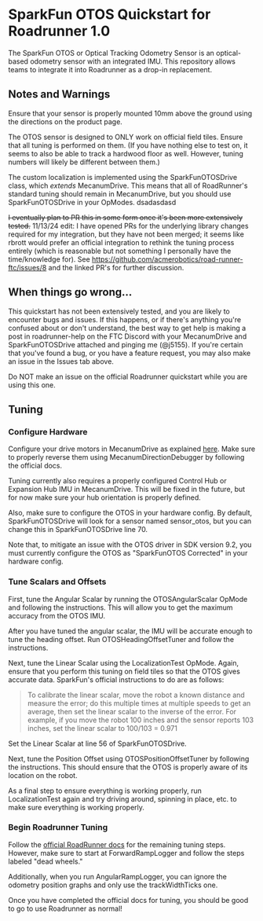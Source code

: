 # SparkFun OTOS Quickstart for Roadrunner 1.0

The SparkFun OTOS or Optical Tracking Odometry Sensor is an optical-based odometry sensor with an integrated IMU.
This repository allows teams to integrate it into Roadrunner as a drop-in replacement.

## Notes and Warnings
Ensure that your sensor is properly mounted 10mm above the ground using the directions on the product page.

The OTOS sensor is designed to ONLY work on official field tiles.
Ensure that all tuning is performed on them. 
(If you have nothing else to test on, it seems to also be able to track a hardwood floor as well.
However, tuning numbers will likely be different between them.)

The custom localization is implemented using the SparkFunOTOSDrive class, which *extends* MecanumDrive.
This means that all of RoadRunner's standard tuning should remain in MecanumDrive, but you should use SparkFunOTOSDrive
in your OpModes. dsadasdasd

~~I eventually plan to PR this in some form once it's been more extensively tested.~~ 
11/13/24 edit: I have opened PRs for the underlying library changes required for my integration, but they have not been merged; it seems like rbrott would prefer an official integration to rethink the tuning process entirely (which is reasonable but not something I personally have the time/knowledge for). See https://github.com/acmerobotics/road-runner-ftc/issues/8 and the linked PR's for further discussion.

## When things go wrong…
This quickstart has not been extensively tested, and you are likely to encounter bugs and issues. 
If this happens, or if there's anything you're confused about or don't understand, the best way to get help is
making a post in roadrunner-help on the FTC Discord with your MecanumDrive and SparkFunOTOSDrive attached and pinging me
(@j5155).
If you're certain that you've found a bug,
or you have a feature request, you may also make an issue in the Issues tab above. 

Do NOT make an issue on the official Roadrunner quickstart while you are using this one.

## Tuning

### Configure Hardware

Configure your drive motors in MecanumDrive
   as explained [here](https://rr.brott.dev/docs/v1-0/tuning/#drive-classes). 
Make sure to properly reverse them using MecanumDirectionDebugger by following the official docs.

Tuning currently also requires a properly configured Control Hub or Expansion Hub IMU in MecanumDrive. 
This will be fixed in the future, but for now make sure your hub orientation is properly defined.

Also, make sure to configure the OTOS in your hardware config. 
By default, SparkFunOTOSDrive will look for a sensor named sensor_otos,
but you can change this in SparkFunOTOSDrive line 70.

Note that, to mitigate an issue with the OTOS driver in SDK version 9.2,
you must currently configure the OTOS as "SparkFunOTOS Corrected" in your hardware config.
### Tune Scalars and Offsets
First, tune the Angular Scalar by running the OTOSAngularScalar OpMode and following the instructions. 
This will allow you to get the maximum accuracy from the OTOS IMU.

After you have tuned the angular scalar, the IMU will be accurate enough to tune the heading offset.
Run OTOSHeadingOffsetTuner and follow the instructions.

Next, tune the Linear Scalar using the LocalizationTest OpMode.
Again, ensure that you perform this tuning on field tiles so that the OTOS gives accurate data.
SparkFun's official instructions to do are as follows:
> To calibrate the linear scalar, move the
robot a known distance and measure the error; do this multiple times at
multiple speeds to get an average, then set the linear scalar to the
inverse of the error.
> For example, if you move the robot 100 inches and
the sensor reports 103 inches, set the linear scalar to 100/103 = 0.971

Set the Linear Scalar at line 56 of SparkFunOTOSDrive.

Next, tune the Position Offset using OTOSPositionOffsetTuner by following the instructions. 
This should ensure that the OTOS is properly aware of its location on the robot.

As a final step to ensure everything is working properly,
run LocalizationTest again and try driving around, spinning in place, etc. 
to make sure everything is working properly.

### Begin Roadrunner Tuning
Follow the [official RoadRunner docs](https://rr.brott.dev/docs/v1-0/tuning/#forwardramplogger-dead-wheels-only) for the remaining tuning steps.
However, make sure to start at ForwardRampLogger and follow the steps labeled "dead wheels."

Additionally, when you run AngularRampLogger,
you can ignore the odometry position graphs and only use the trackWidthTicks one.

Once you have completed the official docs for tuning, you should be good to go to use Roadrunner as normal!



